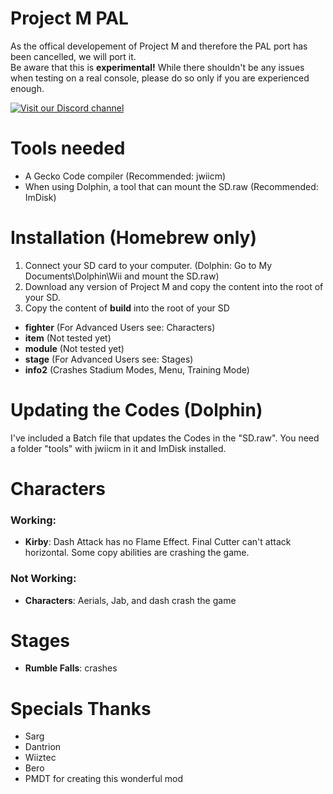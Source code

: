 # Project M PAL
As the offical developement of Project M and therefore the PAL port has been cancelled, we will port it.  
Be aware that this is **experimental!** While there shouldn't be any issues when testing on a real console, please do so only if you are experienced enough.

[![Visit our Discord channel](https://i.imgur.com/uBnGtnG.png)](https://discord.gg/BAUU4Vu)
# Tools needed
- A Gecko Code compiler (Recommended: jwiicm)
- When using Dolphin, a tool that can mount the SD.raw (Recommended: ImDisk)

# Installation (Homebrew only)
1. Connect your SD card to your computer. (Dolphin: Go to My Documents\Dolphin\Wii and mount the SD.raw)
2. Download any version of Project M and copy the content into the root of your SD.
3. Copy the content of **build** into the root of your SD

- **fighter** (For Advanced Users see: Characters)
- **item** (Not tested yet)
- **module** (Not tested yet)
- **stage** (For Advanced Users see: Stages)
- **info2** (Crashes Stadium Modes, Menu, Training Mode)

# Updating the Codes (Dolphin)
I've included a Batch file that updates the Codes in the "SD.raw". You need a folder "tools" with jwiicm in it and ImDisk installed.

# Characters
### Working:
- **Kirby**: Dash Attack has no Flame Effect. Final Cutter can't attack horizontal. Some copy abilities are crashing the game.

### Not Working:
- **Characters**: Aerials, Jab, and dash crash the game

# Stages
- **Rumble Falls**: crashes

# Specials Thanks
- Sarg
- Dantrion
- Wiiztec
- Bero
- PMDT for creating this wonderful mod
